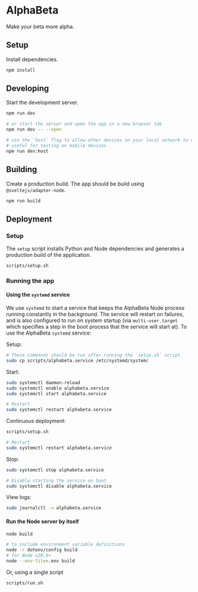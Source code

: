 # AlphaBeta

Make your beta more alpha.

## Setup

Install dependencies.

```bash
npm install
```

## Developing

Start the development server.

```bash
npm run dev

# or start the server and open the app in a new browser tab
npm run dev -- --open

# use the `host` flag to allow other devices on your local network to connect to the dev server
# useful for testing on mobile devices
npm run dev:host
```

## Building

Create a production build. The app should be build using `@sveltejs/adapter-node`.

```bash
npm run build
```

## Deployment

### Setup

The `setup` script installs Python and Node dependencies and generates a production build of the application.

```bash
scripts/setup.sh
```

### Running the app

#### Using the `systemd` service

We use `systemd` to start a service that keeps the AlphaBeta Node process running constantly in the background.
The service will restart on failures, and is also configured to run on system startup
(via `multi-user.target` which specifies a step in the boot process that the service will start at).
To use the AlphaBeta `systemd` service:

Setup:

```bash
# These commands should be run after running the `setup.sh` script
sudo cp scripts/alphabeta.service /etc/systemd/system/
```

Start:

```bash
sudo systemctl daemon-reload
sudo systemctl enable alphabeta.service
sudo systemctl start alphabeta.service

# Restart
sudo systemctl restart alphabeta.service
```

Continuous deployment:

```bash
scripts/setup.sh

# Restart
sudo systemctl restart alphabeta.service
```

Stop:

```bash
sudo systemctl stop alphabeta.service

# Disable starting the service on boot
sudo systemctl disable alphabeta.service
```

View logs:

```bash
sudo journalctl -u alphabeta.service
```

#### Run the Node server by itself

```bash
node build

# to include environment variable definitions
node -r dotenv/config build
# for Node v20.6+
node --env-file=.env build
```

Or, using a single script

```bash
scripts/run.sh
```
